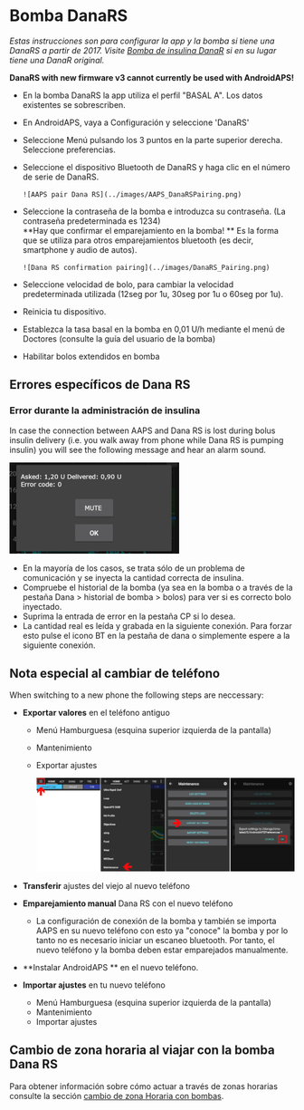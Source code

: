# Bomba DanaRS

*Estas instrucciones son para configurar la app y la bomba si tiene una DanaRS a partir de 2017. Visite [Bomba de insulina DanaR](./DanaR-Insulin-Pump) si en su lugar tiene una DanaR original.*

**DanaRS with new firmware v3 cannot currently be used with AndroidAPS!**

* En la bomba DanaRS la app utiliza el perfil "BASAL A". Los datos existentes se sobrescriben.

* En AndroidAPS, vaya a Configuración y seleccione 'DanaRS'

* Seleccione Menú pulsando los 3 puntos en la parte superior derecha. Seleccione preferencias.

* Seleccione el dispositivo Bluetooth de DanaRS y haga clic en el número de serie de DanaRS.
  
      ![AAPS pair Dana RS](../images/AAPS_DanaRSPairing.png)
      

* Seleccione la contraseña de la bomba e introduzca su contraseña. (La contraseña predeterminada es 1234)   
  **Hay que confirmar el emparejamiento en la bomba! ** Es la forma que se utiliza para otros emparejamientos bluetooth (es decir, smartphone y audio de autos).
  
      ![Dana RS confirmation pairing](../images/DanaRS_Pairing.png)
      

* Seleccione velocidad de bolo, para cambiar la velocidad predeterminada utilizada (12seg por 1u, 30seg por 1u o 60seg por 1u).

* Reinicia tu dispositivo.

* Establezca la tasa basal en la bomba en 0,01 U/h mediante el menú de Doctores (consulte la guía del usuario de la bomba)

* Habilitar bolos extendidos en bomba

## Errores específicos de Dana RS

### Error durante la administración de insulina

In case the connection between AAPS and Dana RS is lost during bolus insulin delivery (i.e. you walk away from phone while Dana RS is pumping insulin) you will see the following message and hear an alarm sound.

![Alarm insulin delivery](../images/DanaRS_Error_bolus.png)

* En la mayoría de los casos, se trata sólo de un problema de comunicación y se inyecta la cantidad correcta de insulina.
* Compruebe el historial de la bomba (ya sea en la bomba o a través de la pestaña Dana > historial de bomba > bolos) para ver si es correcto bolo inyectado.
* Suprima la entrada de error en la pestaña CP si lo desea.
* La cantidad real es leída y grabada en la siguiente conexión. Para forzar esto pulse el icono BT en la pestaña de dana o simplemente espere a la siguiente conexión.

## Nota especial al cambiar de teléfono

When switching to a new phone the following steps are neccessary:

* **Exportar valores** en el teléfono antiguo
  
  * Menú Hamburguesa (esquina superior izquierda de la pantalla)
  * Mantenimiento
  * Exportar ajustes
    
    ![* Exportar configuración](../images/AAPS_ExportSettings.png)

* **Transferir** ajustes del viejo al nuevo teléfono

* **Emparejamiento manual** Dana RS con el nuevo teléfono 
  * La configuración de conexión de la bomba y también se importa AAPS en su nuevo teléfono con esto ya "conoce" la bomba y por lo tanto no es necesario iniciar un escaneo bluetooth. Por tanto, el nuevo teléfono y la bomba deben estar emparejados manualmente.
* **Instalar AndroidAPS ** en el nuevo teléfono.
* **Importar ajustes** en tu nuevo teléfono 
  * Menú Hamburguesa (esquina superior izquierda de la pantalla)
  * Mantenimiento
  * Importar ajustes

## Cambio de zona horaria al viajar con la bomba Dana RS

Para obtener información sobre cómo actuar a través de zonas horarias consulte la sección [cambio de zona Horaria con bombas](../Usage/Timezone-traveling#danarv2-danars).